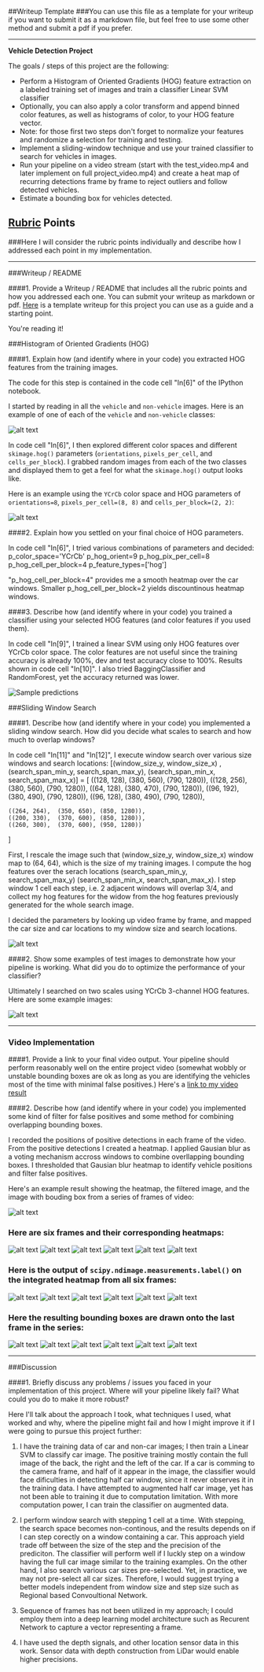 ##Writeup Template
###You can use this file as a template for your writeup if you want to submit it as a markdown file, but feel free to use some other method and submit a pdf if you prefer.

---

**Vehicle Detection Project**

The goals / steps of this project are the following:

* Perform a Histogram of Oriented Gradients (HOG) feature extraction on a labeled training set of images and train a classifier Linear SVM classifier
* Optionally, you can also apply a color transform and append binned color features, as well as histograms of color, to your HOG feature vector. 
* Note: for those first two steps don't forget to normalize your features and randomize a selection for training and testing.
* Implement a sliding-window technique and use your trained classifier to search for vehicles in images.
* Run your pipeline on a video stream (start with the test_video.mp4 and later implement on full project_video.mp4) and create a heat map of recurring detections frame by frame to reject outliers and follow detected vehicles.
* Estimate a bounding box for vehicles detected.

[//]: # (Image References)
[image1]: ./examples/car_not_car.png
[image2]: ./examples/HOG_example.jpg
[image3]: ./examples/sliding_windows.jpg
[image4]: ./examples/sliding_window.jpg
[image5]: ./examples/bboxes_and_heat.png
[image6]: ./examples/labels_map.png
[image7]: ./examples/output_bboxes.png
[image8]: ./examples/sample_predictions.png
[image9]: ./examples/heatmap_filtered_image.png
[image10]: ./examples/example_1.png
[image11]: ./examples/example_2.png
[image12]: ./examples/example_3.png
[image13]: ./examples/example_4.png
[image14]: ./examples/example_5.png
[image15]: ./examples/example_6.png
[video1]: ./project_video_out.mp4

## [Rubric](https://review.udacity.com/#!/rubrics/513/view) Points
###Here I will consider the rubric points individually and describe how I addressed each point in my implementation.  

---
###Writeup / README

####1. Provide a Writeup / README that includes all the rubric points and how you addressed each one.  You can submit your writeup as markdown or pdf.  [Here](https://github.com/udacity/CarND-Vehicle-Detection/blob/master/writeup_template.md) is a template writeup for this project you can use as a guide and a starting point.  

You're reading it!


###Histogram of Oriented Gradients (HOG)

####1. Explain how (and identify where in your code) you extracted HOG features from the training images.

The code for this step is contained in the code cell "In[6]" of the IPython notebook.  

I started by reading in all the `vehicle` and `non-vehicle` images.  Here is an example of one of each of the `vehicle` and `non-vehicle` classes:

![alt text][image1]

In code cell "In[6]", I then explored different color spaces and different `skimage.hog()` parameters (`orientations`, `pixels_per_cell`, and `cells_per_block`).  I grabbed random images from each of the two classes and displayed them to get a feel for what the `skimage.hog()` output looks like.

Here is an example using the `YCrCb` color space and HOG parameters of `orientations=8`, `pixels_per_cell=(8, 8)` and `cells_per_block=(2, 2)`:

![alt text][image2]


####2. Explain how you settled on your final choice of HOG parameters.

In code cell "In[6]", I tried various combinations of parameters and decided:
p_color_space='YCrCb'
p_hog_orient=9
p_hog_pix_per_cell=8
p_hog_cell_per_block=4
p_feature_types=['hog']

"p_hog_cell_per_block=4" provides me a smooth heatmap over the car windows. Smaller p_hog_cell_per_block=2 yields discountinous heatmap windows.


####3. Describe how (and identify where in your code) you trained a classifier using your selected HOG features (and color features if you used them).

In code cell "In[9]", I trained a linear SVM using only HOG features over YCrCb color space. The color features are not useful since the training accuracy is already 100%, dev and test accuracy close to 100%. Results shown in code cell "In[10]".
I also tried BaggingClassifier and RandomForest, yet the accuracy returned was lower.

![Sample predictions][image8]


###Sliding Window Search

####1. Describe how (and identify where in your code) you implemented a sliding window search.  How did you decide what scales to search and how much to overlap windows?

In code cell "In[11]" and "In[12]", I execute window search over various size windows and search locations:
[(window_size_y, window_size_x) , (search_span_min_y, search_span_max_y),  (search_span_min_x, search_span_max_x)] = [
    ((128, 128), (380, 560), (790, 1280)),
    ((128, 256), (380, 560), (790, 1280)),
    ((64, 128),  (380, 470), (790, 1280)),
    ((96, 192),  (380, 490), (790, 1280)),
    ((96, 128),  (380, 490), (790, 1280)),
    
    ((264, 264),  (350, 650), (850, 1280)),
    ((200, 330),  (370, 600), (850, 1280)),
    ((260, 300),  (370, 600), (950, 1280))
]

First, I rescale the image such that (window_size_y, window_size_x) window map to (64, 64), which is the size of my training images. I compute the hog features over the serach locations (search_span_min_y, search_span_max_y) (search_span_min_x, search_span_max_x). I step window 1 cell each step, i.e. 2 adjacent windows will overlap 3/4, and collect my hog features for the widow from the hog features previously generated for the whole search image.

I decided the parameters by looking up video frame by frame, and mapped the car size and car locations to my window size and search locations.

![alt text][image3]


####2. Show some examples of test images to demonstrate how your pipeline is working.  What did you do to optimize the performance of your classifier?

Ultimately I searched on two scales using YCrCb 3-channel HOG features.  Here are some example images:

![alt text][image4]


---

### Video Implementation

####1. Provide a link to your final video output.  Your pipeline should perform reasonably well on the entire project video (somewhat wobbly or unstable bounding boxes are ok as long as you are identifying the vehicles most of the time with minimal false positives.)
Here's a [link to my video result](./project_video_out.mp4)


####2. Describe how (and identify where in your code) you implemented some kind of filter for false positives and some method for combining overlapping bounding boxes.

I recorded the positions of positive detections in each frame of the video. From the positive detections I created a heatmap. I applied Gausian blur as a voting mechanism accross windows to combine overllapping bounding boxes. I thresholded that Gausian blur heatmap to identify vehicle positions and filter false positives. 

Here's an example result showing the heatmap, the filtered image, and the image with bouding box from a series of frames of video:

![alt text][image9]


### Here are six frames and their corresponding heatmaps:

![alt text][image10]
![alt text][image11]
![alt text][image12]
![alt text][image13]
![alt text][image14]
![alt text][image15]


### Here is the output of `scipy.ndimage.measurements.label()` on the integrated heatmap from all six frames:
![alt text][image10]
![alt text][image11]
![alt text][image12]
![alt text][image13]
![alt text][image14]
![alt text][image15]



### Here the resulting bounding boxes are drawn onto the last frame in the series:
![alt text][image10]
![alt text][image11]
![alt text][image12]
![alt text][image13]
![alt text][image14]
![alt text][image15]



---

###Discussion

####1. Briefly discuss any problems / issues you faced in your implementation of this project.  Where will your pipeline likely fail?  What could you do to make it more robust?

Here I'll talk about the approach I took, what techniques I used, what worked and why, where the pipeline might fail and how I might improve it if I were going to pursue this project further:

1. I have the training data of car and non-car images; I then train a Linear SVM to classify car image. The positive training mostly contain the full image of the back, the right and the left of the car. If a car is comming to the camera frame, and half of it appear in the image, the classifier would face dificulties in detecting half car window, since it never observes it in the training data. I have attempted to augmented half car image, yet has not been able to training it due to computation limitation. With more computation power, I can train the classifier on augmented data.

2. I perform window search with stepping 1 cell at a time. With stepping, the search space becomes non-continous, and the results depends on if I can step corectly on a window containing a car. This approach yield trade off between the size of the step and the precision of the prediciton. The classifier will perform well if I luckly step on a window having the full car image similar to the training examples.
On the other hand, I also search various car sizes pre-selected. Yet, in practice, we may not pre-select all car sizes.
Therefore, I would suggest trying a better models independent from window size and step size such as Regional based Convoultional Network.

3. Sequence of frames has not been utilized in my approach; I could employ them into a deep learning model architecture such as Recurent Network to capture a vector representing a frame.

4. I have used the depth signals, and other location sensor data in this work. Sensor data with depth construction from LiDar would enable higher precisions.

